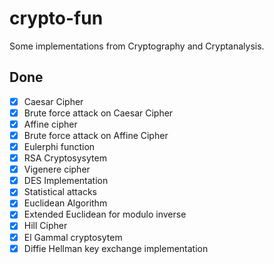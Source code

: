 # crypto-fun
Some implementations from Cryptography and Cryptanalysis.
## Done
- [x] Caesar Cipher
- [x] Brute force attack on Caesar Cipher
- [x] Affine cipher
- [x] Brute force attack on Affine Cipher
- [x] Eulerphi function
- [x] RSA Cryptosysytem
- [x] Vigenere cipher
- [x] DES Implementation
- [x] Statistical attacks
- [x] Euclidean Algorithm
- [x] Extended Euclidean for modulo inverse
- [x] Hill Cipher
- [x] El Gammal cryptosytem
- [x] Diffie Hellman key exchange implementation
